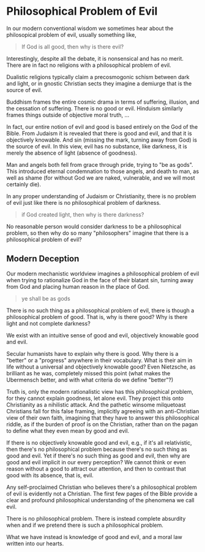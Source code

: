 # Philosophical Problem of Evil

In our modern conventional wisdom we sometimes hear about the philosopical problem of evil, usually something like,

> If God is all good, then why is there evil?

Interestingly, despite all the debate, it is nonsensical and has no merit. There are in fact no religions with a philosophical problem of evil.

Dualistic religions typically claim a precosmogonic schism between dark and light, or in gnostic Christian sects they imagine a demiurge that is the source of evil.

Buddhism frames the entire cosmic drama in terms of suffering, illusion, and the cessation of suffering. There is no good or evil.
Hinduism similarly frames things outside of objective moral truth, ...

In fact, our entire notion of evil and good is based entirely on the God of the Bible. From Judaism it is revealed that there is good and evil, and that it is objectively knowable. And sin (missing the mark, turning away from God) is the source of evil.
In this view, evil has no substance, like darkness, it is merely the absence of light (absence of goodness).

Man and angels both fell from grace through pride, trying to "be as gods".
This introduced
 eternal condemnation to those angels,
 and 
 death
 to man,
as well as shame (for without God we are naked, vulnerable, and we will most certainly die).

In any proper understanding of Judaism or Christianity, there is no problem of evil just like there is no philosophical problem of darkness.

> if God created light, then why is there darkness?

No reasonable person would consider darkness to be a philosophical problem, so then why do so many 
"philosophers"
imagine that there is a philosophical problem of evil?




## Modern Deception 

Our modern mechanistic worldview imagines a philosophical problem of evil when trying to rationalize God in the face of their blatant sin, turning away from God and placing human reason in the place of God.

> ye shall be as gods

There is no such thing as a philosophical problem of evil, there is though a philosophical problem of good. That is, why is there good? Why is there light and not complete darkness?

We exist with an intuitive sense of good and evil, objectively knowable good and evil.

Secular humanists have to explain why there is good. Why there is a "better" or a "progress" anywhere in their vocabulary. What is their aim in life without a universal and objectively knowable good?
Even Nietzsche, as brilliant as he was, completely missed this point (what makes the Ubermensch better, and with what criteria do we define "better"?)

Truth is, only the modern rationalistic view has this philosophical problem, for they cannot explain goodness, let alone evil. They project this onto Christianity as a nihilistic attack. And the pathetic winsome milquetoast Christians fall for this false framing, implicitly agreeing with an anti-Christian view of their own faith, imagining that they have to answer this philosophical riddle, as if the burden of proof is on the Christian, rather than on the pagan to define what they even mean by good and evil.

If there is no objectively knowable good and evil, e.g., if it's all relativistic, then there's no philosophical problem because there's no such thing as good and evil. Yet if there's no such thing as good and evil, then why are good and evil implicit in our every perception? We cannot think or even reason without a good to attract our attention, and then to contrast that good with its absence, that is, evil.



Any self-proclaimed Christian who believes there's a philosophical problem of evil is evidently not a Christian. The first few pages of the Bible provide a clear and profound philosophical understanding of the phenomena we call evil.

There is no philosophical problem. There is instead complete absurdity when and if we pretend there is such a philosophical problem.

What we have instead is knowledge of good and evil, and a moral law written into our hearts. 











